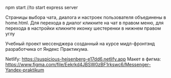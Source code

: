 npm start //to start express server

Страницы выбора чата, диалога и настроек пользователя объединены в home.html. Для перехода в диалог кликните на чат в правом меню, для перехода в настройки кликните иконку шестеренки в нижнем правом углу

Учебный проект мессенджера созданный на курсе мидл-фронтэнд разработчика от Яндекс Практикума.

Netlify: https://suspicious-heisenberg-e17dd6.netlify.app
Макет в фигма: https://www.figma.com/file/Eekrkd4JBSW0zBF1rkswc6/Messenger-Yandex-praktikum
